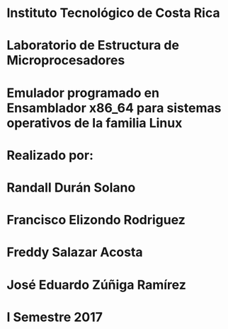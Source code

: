 # Instituto Tecnológico de Costa Rica
# Laboratorio de Estructura de Microprocesadores
# Emulador programado en Ensamblador x86_64 para sistemas operativos de la familia Linux
# Realizado por:
# Randall Durán Solano 
# Francisco Elizondo Rodriguez
# Freddy Salazar Acosta
# José Eduardo Zúñiga Ramírez
# I Semestre 2017

